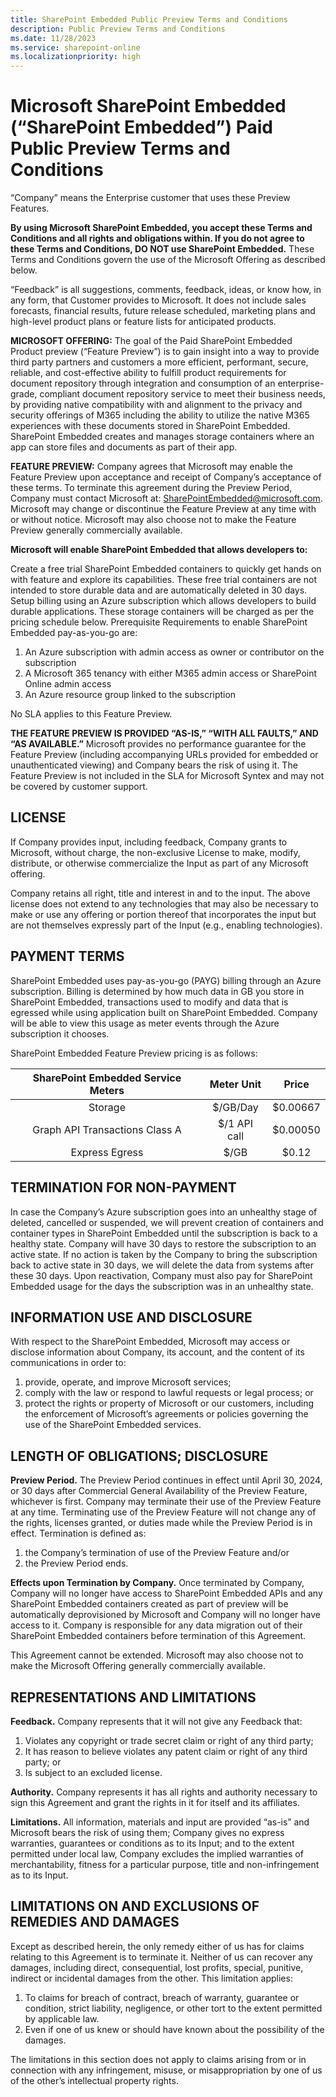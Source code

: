 ```yaml
---
title: SharePoint Embedded Public Preview Terms and Conditions
description: Public Preview Terms and Conditions
ms.date: 11/28/2023
ms.service: sharepoint-online
ms.localizationpriority: high
---
```


# Microsoft SharePoint Embedded (“SharePoint Embedded”) Paid Public Preview Terms and Conditions

“Company” means the Enterprise customer that uses these Preview Features. 

**By using Microsoft SharePoint Embedded, you accept these Terms and Conditions and all rights and obligations within. If you do not agree to these Terms and Conditions, DO NOT use SharePoint Embedded.** These Terms and Conditions govern the use of the Microsoft Offering as described below.

“Feedback” is all suggestions, comments, feedback, ideas, or know how, in any form, that Customer provides to Microsoft. It does not include sales forecasts, financial results, future release scheduled, marketing plans and high-level product plans or feature lists for anticipated products.

**MICROSOFT OFFERING:** The goal of the Paid SharePoint Embedded Product preview (“Feature Preview”) is to gain insight into a way to provide third party partners and customers a more efficient, performant, secure, reliable, and cost-effective ability to fulfill product requirements for document repository through integration and consumption of an enterprise-grade, compliant document repository service to meet their business needs, by providing native compatibility with and alignment to the privacy and security offerings of M365 including the ability to utilize the native M365 experiences with these documents stored in SharePoint Embedded. SharePoint Embedded creates and manages storage containers where an app can store files and documents as part of their app.

**FEATURE PREVIEW:** Company agrees that Microsoft may enable the Feature Preview upon acceptance and receipt of Company’s acceptance of these terms. To terminate this agreement during the Preview Period, Company must contact Microsoft at: SharePointEmbedded@microsoft.com. Microsoft may change or discontinue the Feature Preview at any time with or without notice. Microsoft may also choose not to make the Feature Preview generally commercially available.

**Microsoft will enable SharePoint Embedded that allows developers to:**

Create a free trial SharePoint Embedded containers to quickly get hands on with feature and explore its capabilities. These free trial containers are not intended to store durable data and are automatically deleted in 30 days. Setup billing using an Azure subscription which allows developers to build durable applications. These storage containers will be charged as per the pricing schedule below.
Prerequisite Requirements to enable SharePoint Embedded pay-as-you-go are:

1. An Azure subscription with admin access as owner or contributor on the subscription
1. A Microsoft 365 tenancy with either M365 admin access or SharePoint Online admin access
1. An Azure resource group linked to the subscription

No SLA applies to this Feature Preview.

**THE FEATURE PREVIEW IS PROVIDED “AS-IS,” “WITH ALL FAULTS,” AND “AS AVAILABLE.”** Microsoft provides no performance guarantee for the Feature Preview (including accompanying URLs provided for embedded or unauthenticated viewing) and Company bears the risk of using it. The Feature Preview is not included in the SLA for Microsoft Syntex and may not be covered by customer support.

## LICENSE

If Company provides input, including feedback, Company grants to Microsoft, without charge, the non-exclusive License to make, modify, distribute, or otherwise commercialize the Input as part of any Microsoft offering.

Company retains all right, title and interest in and to the input. The above license does not extend to any technologies that may also be necessary to make or use any offering or portion thereof that incorporates the input but are not themselves expressly part of the Input (e.g., enabling technologies).

## PAYMENT TERMS

SharePoint Embedded uses pay-as-you-go (PAYG) billing through an Azure subscription. Billing is determined by how much data in GB you store in SharePoint Embedded, transactions used to modify and data that is egressed while using application built on SharePoint Embedded. Company will be able to view this usage as meter events through the Azure subscription it chooses.

SharePoint Embedded Feature Preview pricing is as follows:

| SharePoint Embedded Service Meters |  Meter Unit  |  Price   |
| :--------------------------------: | :----------: | :------: |
|              Storage               |   $/GB/Day   | $0.00667 |
|   Graph API Transactions Class A   | $/1 API call | $0.00050 |
|           Express Egress           |     $/GB     |  $0.12   |

## TERMINATION FOR NON-PAYMENT

In case the Company’s Azure subscription goes into an unhealthy stage of deleted, cancelled or suspended, we will prevent creation of containers and container types in SharePoint Embedded until the subscription is back to a healthy state. Company will have 30 days to restore the subscription to an active state. If no action is taken by the Company to bring the subscription back to active state in 30 days, we will delete the data from systems after these 30 days. Upon reactivation, Company must also pay for SharePoint Embedded usage for the days the subscription was in an unhealthy state.

## INFORMATION USE AND DISCLOSURE

With respect to the SharePoint Embedded, Microsoft may access or disclose information about Company, its account, and the content of its communications in order to:

1. provide, operate, and improve Microsoft services;
1. comply with the law or respond to lawful requests or legal process; or
1. protect the rights or property of Microsoft or our customers, including the enforcement of Microsoft’s agreements or policies governing the use of the SharePoint Embedded services.

## LENGTH OF OBLIGATIONS; DISCLOSURE

**Preview Period.** The Preview Period continues in effect until April 30, 2024, or 30 days after Commercial General Availability of the Preview Feature, whichever is first. Company may terminate their use of the Preview Feature at any time. Terminating use of the Preview Feature will not change any of the rights, licenses granted, or duties made while the Preview Period is in effect. Termination is defined as:

1. the Company’s termination of use of the Preview Feature and/or
1. the Preview Period ends.

**Effects upon Termination by Company.** Once terminated by Company, Company will no longer have access to SharePoint Embedded APIs and any SharePoint Embedded containers created as part of preview will be automatically deprovisioned by Microsoft and Company will no longer have access to it. Company is responsible for any data migration out of their SharePoint Embedded containers before termination of this Agreement.

This Agreement cannot be extended. Microsoft may also choose not to make the Microsoft Offering generally commercially available.

## REPRESENTATIONS AND LIMITATIONS

**Feedback.** Company represents that it will not give any Feedback that:

1. Violates any copyright or trade secret claim or right of any third party;
1. It has reason to believe violates any patent claim or right of any third party; or
1. Is subject to an excluded license.

**Authority.**  Company represents it has all rights and authority necessary to sign this Agreement and grant the rights in it for itself and its affiliates.

**Limitations.** All information, materials and input are provided “as-is” and Microsoft bears the risk of using them; Company gives no express warranties, guarantees or conditions as to its Input; and to the extent permitted under local law, Company excludes the implied warranties of merchantability, fitness for a particular purpose, title and non-infringement as to its Input.

## LIMITATIONS ON AND EXCLUSIONS OF REMEDIES AND DAMAGES

Except as described herein, the only remedy either of us has for claims relating to this Agreement is to terminate it. Neither of us can recover any damages, including direct, consequential, lost profits, special, punitive, indirect or incidental damages from the other. This limitation applies:

1. To claims for breach of contract, breach of warranty, guarantee or condition, strict liability, negligence, or other tort to the extent permitted by applicable law.
1. Even if one of us knew or should have known about the possibility of the damages.

The limitations in this section does not apply to claims arising from or in connection with any infringement, misuse, or misappropriation by one of us of the other’s intellectual property rights.
